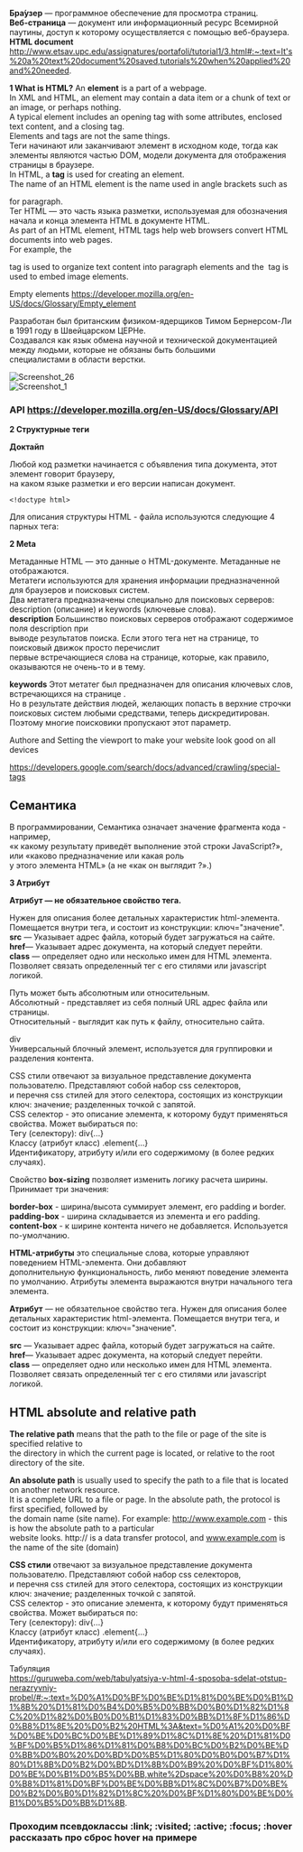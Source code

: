 
**Бра́узер** — программное обеспечение для просмотра страниц.  
**Веб-страница** — документ или информационный ресурс Всемирной паутины, доступ к которому осуществляется с помощью веб-браузера.  
**HTML document**
  http://www.etsav.upc.edu/assignatures/portafoli/tutorial1/3.html#:~:text=It's%20a%20text%20document%20saved,tutorials%20when%20applied%20and%20needed.

**1 What is HTML?**
An **element** is a part of a webpage.  
In XML and HTML, an element may contain a data item or a chunk of text or an image, or perhaps nothing.  
A typical element includes an opening tag with some attributes, enclosed text content, and a closing tag.  
Elements and tags are not the same things.  
Теги начинают или заканчивают элемент в исходном коде, тогда как элементы являются частью DOM, модели документа для отображения страницы в браузере.  
In HTML, a **tag** is used for creating an element.  
The name of an HTML element is the name used in angle brackets such as <p> for paragraph.  
Тег HTML — это часть языка разметки, используемая для обозначения начала и конца элемента HTML в документе HTML.  
As part of an HTML element, HTML tags help web browsers convert HTML documents into web pages.  
For example, the <p> tag is used to organize text content into paragraph elements and the <img> tag is used to embed image elements.
  
Empty elements https://developer.mozilla.org/en-US/docs/Glossary/Empty_element   


Разработан был британским физиком-ядерщиков Тимом Бернерсом-Ли в 1991 году в Швейцарском  ЦЕРНе.  
Создавался как язык обмена научной и технической документацией между людьми, которые не обязаны быть большими  
специалистами в области верстки.

![Screenshot_26](https://user-images.githubusercontent.com/66359081/168785624-3b9a2536-9228-46c2-8dd7-cf53a6ee43ec.png)  
![Screenshot_1](https://user-images.githubusercontent.com/66359081/168785754-8c81cb0e-50df-4ac3-9c00-2cf887ad1017.png)

  
### API  https://developer.mozilla.org/en-US/docs/Glossary/API  
  
**2 Структурные теги**  

**Доктайп**  

Любой код разметки начинается с объявления типа документа, этот элемент говорит браузеру,  
на каком языке разметки и его версии написан документ.  
```
<!doctype html>
```

Для описания структуры HTML - файла используются следующие 4 парных тега:  



**2 Meta**  

Метаданные HTML — это данные о HTML-документе. Метаданные не отображаются.  
Метатеги используются для хранения информации предназначенной для браузеров и поисковых систем.  
Два метатега предназначены специально для поисковых серверов: description (описание) и keywords (ключевые слова).   
**description**
Большинство поисковых серверов отображают содержимое поля description  при  
  выводе результатов поиска. Если этого тега нет на странице, то поисковый движок просто перечислит  
  первые встречающиеся слова на странице, которые, как правило, оказываются не очень-то и в тему. 
  
**keywords**
Этот метатег был предназначен для описания ключевых слов, встречающихся на странице .  
Но в результате действия людей, желающих попасть в верхние строчки поисковых систем любыми средствами, теперь дискредитирован.  
Поэтому многие поисковики пропускают этот параметр.
  
Authore and Setting the viewport to make your website look good on all devices   
  
https://developers.google.com/search/docs/advanced/crawling/special-tags
  
## Семантика  

В программировании, Семантика означает значение фрагмента кода - например,  
«к какому результату приведёт выполнение этой строки JavaScript?», или «каково предназначение или какая роль  
у этого элемента HTML» (а не «как он выглядит ?».)


**3 Атрибут**  

**Атрибут — не обязательное свойство тега.**

Нужен для описания более детальных характеристик html-элемента. Помещается внутри тега, и состоит из конструкции: ключ="значение".  
**src** — Указывает адрес файла, который будет загружаться на сайте.  
**href**— Указывает адрес документа, на который следует перейти.  
**class** — определяет одно или несколько имен для HTML элемента.  Позволяет связать определенный тег с его стилями или javascript логикой.

Путь может быть абсолютным или относительным.  
Абсолютный - представляет из себя полный URL адрес файла или страницы.  
Относительный - выглядит как путь к файлу, относительно сайта.

div  
Универсальный блочный элемент, используется для группировки и разделения контента. 

CSS стили отвечают за визуальное представление документа пользователю. Представляют собой набор css селекторов,  
и перечня css стилей для этого селектора, состоящих из конструкции ключ: значение; разделенных точкой с запятой.  
CSS селектор - это описание элемента, к которому будут применяться свойства. Может выбираться по:   
Тегу (селектору): div{...}  
Классу (атрибут класс) .element{...}  
Идентификатору, атрибуту и/или его содержимому (в более редких случаях).  

Свойство **box-sizing** позволяет изменить логику расчета ширины. Принимает три значения:  

**border-box** - ширина/высота суммирует элемент, его padding и border.  
**padding-box** - ширина складывается из элемента и его padding.  
**content-box** - к ширине контента ничего не добавляется. Используется по-умолчанию.


**HTML-атрибуты** это специальные слова, которые управляют поведением HTML-элемента. Они добавляют  
дополнительную функциональность, либо меняют поведение элемента по умолчанию. Атрибуты элемента выражаются внутри начального тега элемента.
  
**Атрибут** — не обязательное свойство тега.
Нужен для описания более детальных характеристик html-элемента. Помещается внутри тега, и состоит из конструкции: ключ="значение".
  
**src** — Указывает адрес файла, который будет загружаться на сайте.  
**href**— Указывает адрес документа, на который следует перейти.  
**class** — определяет одно или несколько имен для HTML элемента.  Позволяет связать определенный тег с его стилями или javascript логикой.
  
## HTML absolute and relative path
  
**The relative path** means that the path to the file or page of the site is specified relative to  
the directory in which the current page is located, or relative to the root directory of the site. 
  
**An absolute path** is usually used to specify the path to a file that is located on another network resource.  
It is a complete URL to a file or page. In the absolute path, the protocol is first specified, followed by  
the domain name (site name). For example: http://www.example.com - this is how the absolute path to a particular  
website looks. http:// is a data transfer protocol, and www.example.com is the name of the site (domain)
  
  
**CSS стили** отвечают за визуальное представление документа пользователю. Представляют собой набор css селекторов,  
и перечня css стилей для этого селектора, состоящих из конструкции ключ: значение; разделенных точкой с запятой.  
CSS селектор - это описание элемента, к которому будут применяться свойства. Может выбираться по:  
Тегу (селектору): div{...}  
Классу (атрибут класс) .element{...}  
Идентификатору, атрибуту и/или его содержимому (в более редких случаях).
  
Табуляция  
https://guruweba.com/web/tabulyatsiya-v-html-4-sposoba-sdelat-otstup-nerazryvniy-probel/#:~:text=%D0%A1%D0%BF%D0%BE%D1%81%D0%BE%D0%B1%D1%8B%20%D1%81%D0%B4%D0%B5%D0%BB%D0%B0%D1%82%D1%8C%20%D1%82%D0%B0%D0%B1%D1%83%D0%BB%D1%8F%D1%86%D0%B8%D1%8E%20%D0%B2%20HTML%3A&text=%D0%A1%20%D0%BF%D0%BE%D0%BC%D0%BE%D1%89%D1%8C%D1%8E%20%D1%81%D0%BF%D0%B5%D1%86%D1%81%D0%B8%D0%BC%D0%B2%D0%BE%D0%BB%D0%B0%20%D0%BD%D0%B5%D1%80%D0%B0%D0%B7%D1%80%D1%8B%D0%B2%D0%BD%D1%8B%D0%B9%20%D0%BF%D1%80%D0%BE%D0%B1%D0%B5%D0%BB,white%2Dspace%20%D0%B8%20%D0%B8%D1%81%D0%BF%D0%BE%D0%BB%D1%8C%D0%B7%D0%BE%D0%B2%D0%B0%D1%82%D1%8C%20%D0%BF%D1%80%D0%BE%D0%B1%D0%B5%D0%BB%D1%8B.
  
###  Проходим псевдоклассы :link; :visited; :active; :focus; :hover рассказать про сброс hover на примере

  



